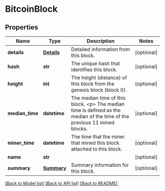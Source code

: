 # BitcoinBlock

## Properties
Name | Type | Description | Notes
------------ | ------------- | ------------- | -------------
**details** | [**Details**](Details.md) | Detailed information from this block. | [optional] 
**hash** | **str** | The unique hash that identifies this block. | [optional] 
**height** | **int** | The height (distance) of this block from the genesis block (block 0). | [optional] 
**median_time** | **datetime** | The median time of this block.    &lt;p&gt; The median time is defined as the median of the time of the previous 11 mined blocks. | [optional] 
**miner_time** | **datetime** | The time that the miner that mined this block attached to this block. | [optional] 
**name** | **str** |  | [optional] 
**summary** | [**Summary**](Summary.md) | Summary information for this block. | [optional] 

[[Back to Model list]](../README.md#documentation-for-models) [[Back to API list]](../README.md#documentation-for-api-endpoints) [[Back to README]](../README.md)


